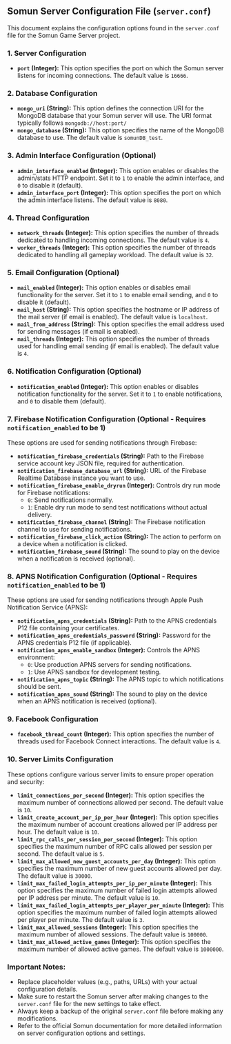 ## Somun Server Configuration File (`server.conf`)

This document explains the configuration options found in the `server.conf` file for the Somun Game Server project.

### 1. Server Configuration

* **`port` (Integer):** This option specifies the port on which the Somun server listens for incoming connections. The default value is `16666`.

### 2. Database Configuration

* **`mongo_uri` (String):** This option defines the connection URI for the MongoDB database that your Somun server will use. The URI format typically follows `mongodb://host:port/`
* **`mongo_database` (String):** This option specifies the name of the MongoDB database to use. The default value is `somunDB_test`.

### 3. Admin Interface Configuration (Optional)

* **`admin_interface_enabled` (Integer):** This option enables or disables the admin/stats HTTP endpoint. Set it to `1` to enable the admin interface, and `0` to disable it (default).
* **`admin_interface_port` (Integer):** This option specifies the port on which the admin interface listens. The default value is `8080`.

### 4. Thread Configuration

* **`network_threads` (Integer):** This option specifies the number of threads dedicated to handling incoming connections. The default value is `4`.
* **`worker_threads` (Integer):** This option specifies the number of threads dedicated to handling all gameplay workload. The default value is `32`.

### 5. Email Configuration (Optional)

* **`mail_enabled` (Integer):** This option enables or disables email functionality for the server. Set it to `1` to enable email sending, and `0` to disable it (default).
* **`mail_host` (String):** This option specifies the hostname or IP address of the mail server (if email is enabled). The default value is `localhost`.
* **`mail_from_address` (String):** This option specifies the email address used for sending messages (if email is enabled).
* **`mail_threads` (Integer):** This option specifies the number of threads used for handling email sending (if email is enabled). The default value is `4`.

### 6. Notification Configuration (Optional)

* **`notification_enabled` (Integer):** This option enables or disables notification functionality for the server. Set it to `1` to enable notifications, and `0` to disable them (default).

### 7. Firebase Notification Configuration (Optional - Requires `notification_enabled` to be 1)

These options are used for sending notifications through Firebase:

* **`notification_firebase_credentials` (String):** Path to the Firebase service account key JSON file, required for authentication.
* **`notification_firebase_database_url` (String):** URL of the Firebase Realtime Database instance you want to use.
* **`notification_firebase_enable_dryrun` (Integer):** Controls dry run mode for Firebase notifications:
    * `0`: Send notifications normally.
    * `1`: Enable dry run mode to send test notifications without actual delivery.
* **`notification_firebase_channel` (String):** The Firebase notification channel to use for sending notifications.
* **`notification_firebase_click_action` (String):** The action to perform on a device when a notification is clicked.
* **`notification_firebase_sound` (String):** The sound to play on the device when a notification is received (optional).

### 8. APNS Notification Configuration (Optional - Requires `notification_enabled` to be 1)

These options are used for sending notifications through Apple Push Notification Service (APNS):

* **`notification_apns_credentials` (String):** Path to the APNS credentials P12 file containing your certificates.
* **`notification_apns_credentials_password` (String):** Password for the APNS credentials P12 file (if applicable).
* **`notification_apns_enable_sandbox` (Integer):** Controls the APNS environment:
    * `0`: Use production APNS servers for sending notifications.
    * `1`: Use APNS sandbox for development testing.
* **`notification_apns_topic` (String):** The APNS topic to which notifications should be sent.
* **`notification_apns_sound` (String):** The sound to play on the device when an APNS notification is received (optional).

### 9. Facebook Configuration

* **`facebook_thread_count` (Integer):** This option specifies the number of threads used for Facebook Connect interactions. The default value is `4`.

### 10. Server Limits Configuration

These options configure various server limits to ensure proper operation and security:

* **`limit_connections_per_second` (Integer):** This option specifies the maximum number of connections allowed per second. The default value is `10`.
* **`limit_create_account_per_ip_per_hour` (Integer):** This option specifies the maximum number of account creations allowed per IP address per hour. The default value is `10`.
* **`limit_rpc_calls_per_session_per_second` (Integer):** This option specifies the maximum number of RPC calls allowed per session per second. The default value is `5`.
* **`limit_max_allowed_new_guest_accounts_per_day` (Integer):** This option specifies the maximum number of new guest accounts allowed per day. The default value is `30000`.
* **`limit_max_failed_login_attempts_per_ip_per_minute` (Integer):** This option specifies the maximum number of failed login attempts allowed per IP address per minute. The default value is `10`.
* **`limit_max_failed_login_attempts_per_player_per_minute` (Integer):** This option specifies the maximum number of failed login attempts allowed per player per minute. The default value is `3`.
* **`limit_max_allowed_sessions` (Integer):** This option specifies the maximum number of allowed sessions. The default value is `100000`.
* **`limit_max_allowed_active_games` (Integer):** This option specifies the maximum number of allowed active games. The default value is `1000000`.

### Important Notes:

* Replace placeholder values (e.g., paths, URLs) with your actual configuration details.
* Make sure to restart the Somun server after making changes to the `server.conf` file for the new settings to take effect.
* Always keep a backup of the original `server.conf` file before making any modifications.
* Refer to the official Somun documentation for more detailed information on server configuration options and settings.
```
